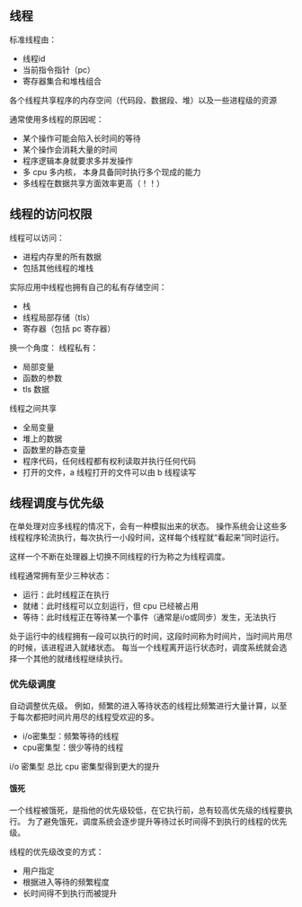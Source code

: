 ## 线程
标准线程由：
- 线程id
- 当前指令指针（pc）
- 寄存器集合和堆栈组合

各个线程共享程序的内存空间（代码段、数据段、堆）以及一些进程级的资源

通常使用多线程的原因呢：
- 某个操作可能会陷入长时间的等待
- 某个操作会消耗大量的时间
- 程序逻辑本身就要求多并发操作
- 多 cpu 多内核， 本身具备同时执行多个现成的能力
- 多线程在数据共享方面效率更高（！！）

## 线程的访问权限
线程可以访问：
- 进程内存里的所有数据
- 包括其他线程的堆栈

实际应用中线程也拥有自己的私有存储空间：
- 栈
- 线程局部存储（tls）
- 寄存器（包括 pc 寄存器）

换一个角度：
线程私有：
- 局部变量
- 函数的参数
- tls 数据

线程之间共享
- 全局变量
- 堆上的数据
- 函数里的静态变量
- 程序代码，任何线程都有权利读取并执行任何代码
- 打开的文件，a 线程打开的文件可以由 b 线程读写

## 线程调度与优先级
在单处理对应多线程的情况下，会有一种模拟出来的状态。
操作系统会让这些多线程程序轮流执行，每次执行一小段时间，这样每个线程就“看起来”同时运行。

这样一个不断在处理器上切换不同线程的行为称之为线程调度。

线程通常拥有至少三种状态：
- 运行：此时线程正在执行
- 就绪：此时线程可以立刻运行，但 cpu 已经被占用
- 等待：此时线程正在等待某一个事件（通常是i/o或同步）发生，无法执行

处于运行中的线程拥有一段可以执行的时间，这段时间称为时间片，当时间片用尽的时候，该进程进入就绪状态。
每当一个线程离开运行状态时，调度系统就会选择一个其他的就绪线程继续执行。

### 优先级调度
自动调整优先级。
例如，频繁的进入等待状态的线程比频繁进行大量计算，以至于每次都把时间片用尽的线程受欢迎的多。
- i/o密集型：频繁等待的线程
- cpu密集型：很少等待的线程

i/o 密集型 总比 cpu 密集型得到更大的提升

#### 饿死
一个线程被饿死，是指他的优先级较低，在它执行前，总有较高优先级的线程要执行。
为了避免饿死，调度系统会逐步提升等待过长时间得不到执行的线程的优先级。

线程的优先级改变的方式：
- 用户指定
- 根据进入等待的频繁程度
- 长时间得不到执行而被提升


